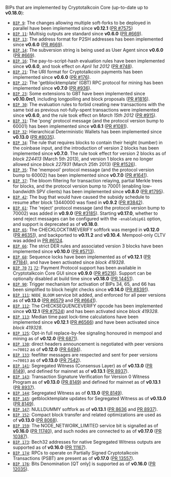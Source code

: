 BIPs that are implemented by Cryptotalkcoin Core (up-to-date up to **v0.18.0**):

* [`BIP 9`](https://github.com/cryptotalkcoin/bips/blob/master/bip-0009.mediawiki): The changes allowing multiple soft-forks to be deployed in parallel have been implemented since **v0.12.1**  ([PR #7575](https://github.com/cryptotalkcoin/cryptotalkcoin/pull/7575))
* [`BIP 11`](https://github.com/cryptotalkcoin/bips/blob/master/bip-0011.mediawiki): Multisig outputs are standard since **v0.6.0** ([PR #669](https://github.com/cryptotalkcoin/cryptotalkcoin/pull/669)).
* [`BIP 13`](https://github.com/cryptotalkcoin/bips/blob/master/bip-0013.mediawiki): The address format for P2SH addresses has been implemented since **v0.6.0** ([PR #669](https://github.com/cryptotalkcoin/cryptotalkcoin/pull/669)).
* [`BIP 14`](https://github.com/cryptotalkcoin/bips/blob/master/bip-0014.mediawiki): The subversion string is being used as User Agent since **v0.6.0** ([PR #669](https://github.com/cryptotalkcoin/cryptotalkcoin/pull/669)).
* [`BIP 16`](https://github.com/cryptotalkcoin/bips/blob/master/bip-0016.mediawiki): The pay-to-script-hash evaluation rules have been implemented since **v0.6.0**, and took effect on *April 1st 2012* ([PR #748](https://github.com/cryptotalkcoin/cryptotalkcoin/pull/748)).
* [`BIP 21`](https://github.com/cryptotalkcoin/bips/blob/master/bip-0021.mediawiki): The URI format for Cryptotalkcoin payments has been implemented since **v0.6.0** ([PR #176](https://github.com/cryptotalkcoin/cryptotalkcoin/pull/176)).
* [`BIP 22`](https://github.com/cryptotalkcoin/bips/blob/master/bip-0022.mediawiki): The 'getblocktemplate' (GBT) RPC protocol for mining has been implemented since **v0.7.0** ([PR #936](https://github.com/cryptotalkcoin/cryptotalkcoin/pull/936)).
* [`BIP 23`](https://github.com/cryptotalkcoin/bips/blob/master/bip-0023.mediawiki): Some extensions to GBT have been implemented since **v0.10.0rc1**, including longpolling and block proposals ([PR #1816](https://github.com/cryptotalkcoin/cryptotalkcoin/pull/1816)).
* [`BIP 30`](https://github.com/cryptotalkcoin/bips/blob/master/bip-0030.mediawiki): The evaluation rules to forbid creating new transactions with the same txid as previous not-fully-spent transactions were implemented since **v0.6.0**, and the rule took effect on *March 15th 2012* ([PR #915](https://github.com/cryptotalkcoin/cryptotalkcoin/pull/915)).
* [`BIP 31`](https://github.com/cryptotalkcoin/bips/blob/master/bip-0031.mediawiki): The 'pong' protocol message (and the protocol version bump to 60001) has been implemented since **v0.6.1** ([PR #1081](https://github.com/cryptotalkcoin/cryptotalkcoin/pull/1081)).
* [`BIP 32`](https://github.com/cryptotalkcoin/bips/blob/master/bip-0032.mediawiki): Hierarchical Deterministic Wallets has been implemented since **v0.13.0** ([PR #8035](https://github.com/cryptotalkcoin/cryptotalkcoin/pull/8035)).
* [`BIP 34`](https://github.com/cryptotalkcoin/bips/blob/master/bip-0034.mediawiki): The rule that requires blocks to contain their height (number) in the coinbase input, and the introduction of version 2 blocks has been implemented since **v0.7.0**. The rule took effect for version 2 blocks as of *block 224413* (March 5th 2013), and version 1 blocks are no longer allowed since *block 227931* (March 25th 2013) ([PR #1526](https://github.com/cryptotalkcoin/cryptotalkcoin/pull/1526)).
* [`BIP 35`](https://github.com/cryptotalkcoin/bips/blob/master/bip-0035.mediawiki): The 'mempool' protocol message (and the protocol version bump to 60002) has been implemented since **v0.7.0** ([PR #1641](https://github.com/cryptotalkcoin/cryptotalkcoin/pull/1641)).
* [`BIP 37`](https://github.com/cryptotalkcoin/bips/blob/master/bip-0037.mediawiki): The bloom filtering for transaction relaying, partial Merkle trees for blocks, and the protocol version bump to 70001 (enabling low-bandwidth SPV clients) has been implemented since **v0.8.0** ([PR #1795](https://github.com/cryptotalkcoin/cryptotalkcoin/pull/1795)).
* [`BIP 42`](https://github.com/cryptotalkcoin/bips/blob/master/bip-0042.mediawiki): The bug that would have caused the subsidy schedule to resume after block 13440000 was fixed in **v0.9.2** ([PR #3842](https://github.com/cryptotalkcoin/cryptotalkcoin/pull/3842)).
* [`BIP 61`](https://github.com/cryptotalkcoin/bips/blob/master/bip-0061.mediawiki): The 'reject' protocol message (and the protocol version bump to 70002) was added in **v0.9.0** ([PR #3185](https://github.com/cryptotalkcoin/cryptotalkcoin/pull/3185)). Starting **v0.17.0**, whether to send reject messages can be configured with the `-enablebip61` option, and support is deprecated as of **v0.18.0**.
* [`BIP 65`](https://github.com/cryptotalkcoin/bips/blob/master/bip-0065.mediawiki): The CHECKLOCKTIMEVERIFY softfork was merged in **v0.12.0** ([PR #6351](https://github.com/cryptotalkcoin/cryptotalkcoin/pull/6351)), and backported to **v0.11.2** and **v0.10.4**. Mempool-only CLTV was added in [PR #6124](https://github.com/cryptotalkcoin/cryptotalkcoin/pull/6124).
* [`BIP 66`](https://github.com/cryptotalkcoin/bips/blob/master/bip-0066.mediawiki): The strict DER rules and associated version 3 blocks have been implemented since **v0.10.0** ([PR #5713](https://github.com/cryptotalkcoin/cryptotalkcoin/pull/5713)).
* [`BIP 68`](https://github.com/cryptotalkcoin/bips/blob/master/bip-0068.mediawiki): Sequence locks have been implemented as of **v0.12.1**  ([PR #7184](https://github.com/cryptotalkcoin/cryptotalkcoin/pull/7184)), and have been activated since *block 419328*.
* [`BIP 70`](https://github.com/cryptotalkcoin/bips/blob/master/bip-0070.mediawiki) [`71`](https://github.com/cryptotalkcoin/bips/blob/master/bip-0071.mediawiki) [`72`](https://github.com/cryptotalkcoin/bips/blob/master/bip-0072.mediawiki): Payment Protocol support has been available in Cryptotalkcoin Core GUI since **v0.9.0** ([PR #5216](https://github.com/cryptotalkcoin/cryptotalkcoin/pull/5216)). Support can be optionally disabled at build time since **v0.18.0** ([PR 14451](https://github.com/cryptotalkcoin/cryptotalkcoin/pull/14451)).
* [`BIP 90`](https://github.com/cryptotalkcoin/bips/blob/master/bip-0090.mediawiki): Trigger mechanism for activation of BIPs 34, 65, and 66 has been simplified to block height checks since **v0.14.0** ([PR #8391](https://github.com/cryptotalkcoin/cryptotalkcoin/pull/8391)).
* [`BIP 111`](https://github.com/cryptotalkcoin/bips/blob/master/bip-0111.mediawiki): `NODE_BLOOM` service bit added, and enforced for all peer versions as of **v0.13.0** ([PR #6579](https://github.com/cryptotalkcoin/cryptotalkcoin/pull/6579) and [PR #6641](https://github.com/cryptotalkcoin/cryptotalkcoin/pull/6641)).
* [`BIP 112`](https://github.com/cryptotalkcoin/bips/blob/master/bip-0112.mediawiki): The CHECKSEQUENCEVERIFY opcode has been implemented since **v0.12.1** ([PR #7524](https://github.com/cryptotalkcoin/cryptotalkcoin/pull/7524)) and has been activated since *block 419328*.
* [`BIP 113`](https://github.com/cryptotalkcoin/bips/blob/master/bip-0113.mediawiki): Median time past lock-time calculations have been implemented since **v0.12.1** ([PR #6566](https://github.com/cryptotalkcoin/cryptotalkcoin/pull/6566)) and have been activated since *block 419328*.
* [`BIP 125`](https://github.com/cryptotalkcoin/bips/blob/master/bip-0125.mediawiki): Opt-in full replace-by-fee signaling honoured in mempool and mining as of **v0.12.0** ([PR 6871](https://github.com/cryptotalkcoin/cryptotalkcoin/pull/6871)).
* [`BIP 130`](https://github.com/cryptotalkcoin/bips/blob/master/bip-0130.mediawiki): direct headers announcement is negotiated with peer versions `>=70012` as of **v0.12.0** ([PR 6494](https://github.com/cryptotalkcoin/cryptotalkcoin/pull/6494)).
* [`BIP 133`](https://github.com/cryptotalkcoin/bips/blob/master/bip-0133.mediawiki): feefilter messages are respected and sent for peer versions `>=70013` as of **v0.13.0** ([PR 7542](https://github.com/cryptotalkcoin/cryptotalkcoin/pull/7542)).
* [`BIP 141`](https://github.com/cryptotalkcoin/bips/blob/master/bip-0141.mediawiki): Segregated Witness (Consensus Layer) as of **v0.13.0** ([PR 8149](https://github.com/cryptotalkcoin/cryptotalkcoin/pull/8149)), and defined for mainnet as of **v0.13.1** ([PR 8937](https://github.com/cryptotalkcoin/cryptotalkcoin/pull/8937)).
* [`BIP 143`](https://github.com/cryptotalkcoin/bips/blob/master/bip-0143.mediawiki): Transaction Signature Verification for Version 0 Witness Program as of **v0.13.0** ([PR 8149](https://github.com/cryptotalkcoin/cryptotalkcoin/pull/8149)) and defined for mainnet as of **v0.13.1** ([PR 8937](https://github.com/cryptotalkcoin/cryptotalkcoin/pull/8937)).
* [`BIP 144`](https://github.com/cryptotalkcoin/bips/blob/master/bip-0144.mediawiki): Segregated Witness as of **0.13.0** ([PR 8149](https://github.com/cryptotalkcoin/cryptotalkcoin/pull/8149)).
* [`BIP 145`](https://github.com/cryptotalkcoin/bips/blob/master/bip-0145.mediawiki): getblocktemplate updates for Segregated Witness as of **v0.13.0** ([PR 8149](https://github.com/cryptotalkcoin/cryptotalkcoin/pull/8149)).
* [`BIP 147`](https://github.com/cryptotalkcoin/bips/blob/master/bip-0147.mediawiki): NULLDUMMY softfork as of **v0.13.1** ([PR 8636](https://github.com/cryptotalkcoin/cryptotalkcoin/pull/8636) and [PR 8937](https://github.com/cryptotalkcoin/cryptotalkcoin/pull/8937)).
* [`BIP 152`](https://github.com/cryptotalkcoin/bips/blob/master/bip-0152.mediawiki): Compact block transfer and related optimizations are used as of **v0.13.0** ([PR 8068](https://github.com/cryptotalkcoin/cryptotalkcoin/pull/8068)).
* [`BIP 159`](https://github.com/cryptotalkcoin/bips/blob/master/bip-0159.mediawiki): The NODE_NETWORK_LIMITED service bit is signalled as of **v0.16.0** ([PR 11740](https://github.com/cryptotalkcoin/cryptotalkcoin/pull/11740)), and such nodes are connected to as of **v0.17.0** ([PR 10387](https://github.com/cryptotalkcoin/cryptotalkcoin/pull/10387)).
* [`BIP 173`](https://github.com/cryptotalkcoin/bips/blob/master/bip-0173.mediawiki): Bech32 addresses for native Segregated Witness outputs are supported as of **v0.16.0** ([PR 11167](https://github.com/cryptotalkcoin/cryptotalkcoin/pull/11167)).
* [`BIP 174`](https://github.com/cryptotalkcoin/bips/blob/master/bip-0174.mediawiki): RPCs to operate on Partially Signed Cryptotalkcoin Transactions (PSBT) are present as of **v0.17.0** ([PR 13557](https://github.com/cryptotalkcoin/cryptotalkcoin/pull/13557)).
* [`BIP 176`](https://github.com/cryptotalkcoin/bips/blob/master/bip-0176.mediawiki): Bits Denomination [QT only] is supported as of **v0.16.0** ([PR 12035](https://github.com/cryptotalkcoin/cryptotalkcoin/pull/12035)).
